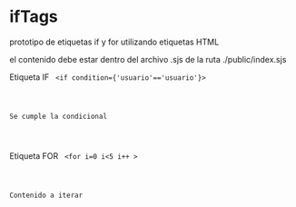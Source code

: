 # ifTags
prototipo de etiquetas if y for utilizando etiquetas HTML


el contenido debe estar dentro del archivo .sjs de la ruta ./public/index.sjs

Etiqueta IF
<code>
<if condition={'usuario'=='usuario'}>
  <p>Se cumple la condicional</p>
</if>
</code>
  
Etiqueta FOR
<code>
<for i=0 i<5 i++ >
  <p>Contenido a iterar</p>
</for>
</code>
